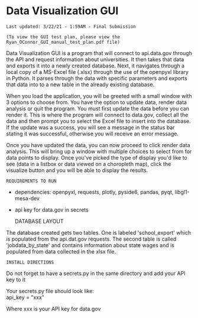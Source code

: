 # Data Visualization GUI
    
    Last updated: 3/22/21 - 1:59AM - Final Submission

    (To view the GUI test plan, please view the Ryan_OConnor_GUI_manual_test_plan.pdf file)
    
Data Visualization GUI is a program that will connect to api.data.gov through the API and request information about universities. It then takes that data and exports it into a newly created database. Next, it navigates through a local copy of a MS-Excel file (.xlsx) through the use of the openpyxl library in Python. It parses through the data with specific parameters and exports that data into to a new table in the already existing database.

When you load the application, you will be greeted with a small window with 3 options to choose from. You have the option to update data, render data analysis or quit the program. You must first update the data before you can render it. This is where the program will connect to data.gov, collect all the data and then prompt you to select the Excel file to insert into the database. 
If the update was a success, you will see a message in the status bar stating it was successful, otherwise you will receive an error message.

Once you have updated the data, you can now proceed to click render data analysis. This will bring up a window with multiple choices to select from for data points to display. Once you've picked the type of display you'd like to see (data in a listbox or data viewed on a choropleth map), click the visualize button and you will be able to display the results.
      
    REQUIREMENTS TO RUN
- dependencies: openpyxl, requests, plotly, pyside6, pandas, pyqt, libgl1-mesa-dev


    

- api key for data.gov in secrets

  
    DATABASE LAYOUT

The database created gets two tables. One is labeled 'school_export' which is populated from the api.dat.gov requests. The second table is called 'jobdata_by_state' and contains information about state wages and is populated from data collected in the xlsx file.   

    INSTALL DIRECTIONS

Do not forget to have a secrets.py in the same directory and add your API key to it 

Your secrets.py file should look like:  
      api_key = "xxx"
    
Where xxx is your API key for data.gov

